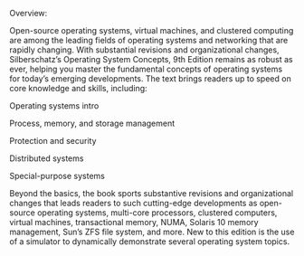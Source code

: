 Overview:

Open-source operating systems, virtual machines, and clustered computing are among the 
leading fields of operating systems and networking that are rapidly changing. With 
substantial revisions and organizational changes, Silberschatz’s Operating System 
Concepts, 9th Edition remains as robust as ever, helping you master the fundamental 
concepts of operating systems for today’s emerging developments. The text brings 
readers up to speed on core knowledge and skills, including:

Operating systems intro 

Process, memory, and storage management

Protection and security

Distributed systems

Special-purpose systems

Beyond the basics, the book sports substantive revisions and organizational changes 
that leads readers to such cutting-edge developments as open-source operating systems, 
multi-core processors, clustered computers, virtual machines, transactional memory, 
NUMA, Solaris 10 memory management, Sun’s ZFS file system, and more. New to this 
edition is the use of a simulator to dynamically demonstrate several operating system 
topics.
